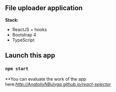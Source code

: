 ## File uploader application

**Stack:**
- ReactJS + hooks
- Bootstrap 4
- TypeScript

## Launch this app
### `npm start`

**You can evaluate the work of the app here:*http://AnatoliyNBulyga.github.io/react-selector* 
